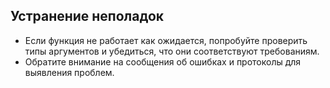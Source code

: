 ## Устранение неполадок
- Если функция не работает как ожидается, попробуйте проверить типы аргументов и убедиться, что они соответствуют требованиям.
- Обратите внимание на сообщения об ошибках и протоколы для выявления проблем.

